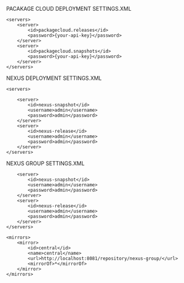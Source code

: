 PACAKAGE CLOUD DEPLOYMENT SETTINGS.XML

    <servers>
        <server>
            <id>packagecloud.releases</id>
            <password>{your-api-key}</password>
        </server>
        <server>
            <id>packagecloud.snapshots</id>
            <password>{your-api-key}</password>
        </server>
    </servers>

NEXUS DEPLOYMENT SETTINGS.XML
  
    <servers>

        <server>
            <id>nexus-snapshot</id>
            <username>admin</username>
            <password>admin</password>
        </server>
        <server>
            <id>nexus-release</id>
            <username>admin</username>
            <password>admin</password>
        </server>
    </servers>


NEXUS GROUP SETTINGS.XML


        <server>
            <id>nexus-snapshot</id>
            <username>admin</username>
            <password>admin</password>
        </server>
        <server>
            <id>nexus-release</id>
            <username>admin</username>
            <password>admin</password>
        </server>
    </servers>

    <mirrors>
        <mirror>
            <id>central</id>
            <name>central</name>
            <url>http://localhost:8081/repository/nexus-group/</url>
            <mirrorOf>*</mirrorOf>
        </mirror>
    </mirrors>